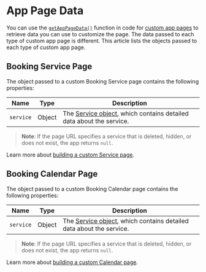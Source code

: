<!-- This article was published using the Doc Push single-sourcing tool. Any changes to this article MUST be made in the source file. Find it at www.github.com/wix-private/velo-docs.-->

# App Page Data

You can use the [`getAppPageData()`](/wix-window/getapppagedata) function in code for [custom app pages](https://dev.wix.com/docs/develop-websites/articles/wix-apps/build-a-custom-wix-business-app-page) to retrieve data you can use to customize the page. The data passed to each type of custom app page is different. This article lists the objects passed to each type of custom app page.

## Booking Service Page

The object passed to a custom Booking Service page contains the following properties:

| Name | Type | Description |
| --- | --- | --- |
| `service` | Object | The [Service object](https://dev.wix.com/docs/rest/api-reference/wix-bookings/services-v-2/service-object), which contains detailed data about the service. |

> **Note**: If the page URL specifies a service that is deleted, hidden, or does not exist, the app returns `null`.

Learn more about [building a custom Service page](https://dev.wix.com/docs/develop-websites/articles/wix-apps/wix-bookings/build-a-custom-booking-service-page).

## Booking Calendar Page

The object passed to a custom Booking Calendar page contains the following properties:

| Name | Type | Description |
| --- | --- | --- |
| `service` | Object | The [Service object](https://dev.wix.com/docs/rest/api-reference/wix-bookings/services-v-2/service-object), which contains detailed data about the service. |

> **Note**: If the page URL specifies a service that is deleted, hidden, or does not exist, the app returns `null`.

Learn more about [building a custom Calendar page](https://dev.wix.com/docs/develop-websites/articles/wix-apps/wix-bookings/build-a-custom-booking-calendar-page).
